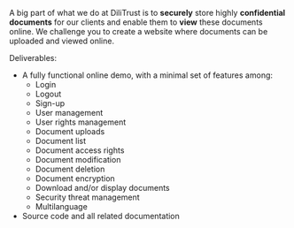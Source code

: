 A big part of what we do at DiliTrust is to **securely** store highly **confidential documents** for our clients and enable them to **view** these documents online. We challenge you to create a website where documents can be uploaded and viewed online.

Deliverables:

- A fully functional online demo, with a minimal set of features among:
  - Login
  - Logout
  - Sign-up
  - User management
  - User rights management
  - Document uploads
  - Document list
  - Document access rights
  - Document modification
  - Document deletion
  - Document encryption
  - Download and/or display documents
  - Security threat management
  - Multilanguage
- Source code and all related documentation
